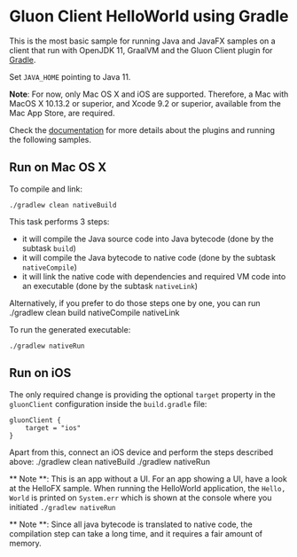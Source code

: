# Gluon Client HelloWorld using Gradle

This is the most basic sample for running Java and JavaFX samples on a client that run with OpenJDK 11, GraalVM and the Gluon 
Client plugin for [Gradle](https://github.com/gluonhq/client-gradle-plugin/).

Set `JAVA_HOME` pointing to Java 11.

**Note**: For now, only Mac OS X and iOS are supported. Therefore, a Mac with MacOS X 10.13.2 or superior, and Xcode 9.2 or superior, available from the Mac App Store, are required.

Check the [documentation](https://docs.gluonhq.com/client) for more details about the plugins and running the following samples.

## Run on Mac OS X

To compile and link:

    ./gradlew clean nativeBuild
    
This task performs 3 steps: 
* it will compile the Java source code into Java bytecode (done by the subtask `build`)
* it will compile the Java bytecode to native code (done by the subtask `nativeCompile`)
* it will link the native code with dependencies and required VM code into an executable (done by the subtask `nativeLink`)

Alternatively, if you prefer to do those steps one by one, you can run
    ./gradlew clean build nativeCompile nativeLink

To run the generated executable:
    
    ./gradlew nativeRun

## Run on iOS

The only required change is providing the optional `target` property in the `gluonClient` configuration inside the `build.gradle` file:
```
gluonClient {
    target = "ios"
}
```

Apart from this, connect an iOS device and perform the steps described above:
    ./gradlew clean nativeBuild
    ./gradlew nativeRun

** Note **: This is an app without a UI. For an app showing a UI, have a look at the HelloFX sample. When running the HelloWorld application, the `Hello, World` is printed on `System.err` which is shown at the console where you initiated `./gradlew nativeRun`

** Note **: Since all java bytecode is translated to native code, the compilation step can take a long time, and it requires a fair amount
of memory.

